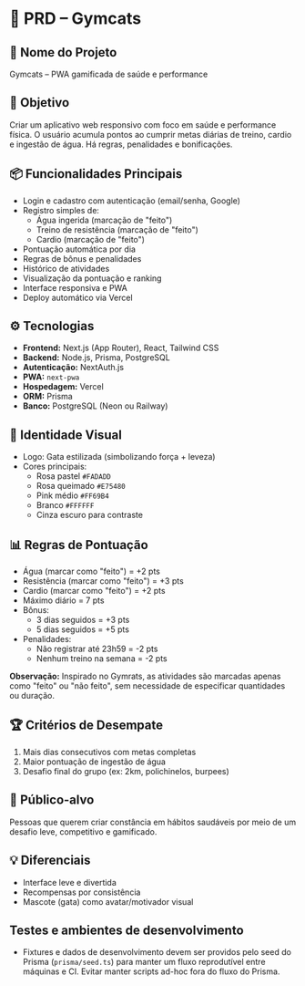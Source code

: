 # 📝 PRD – Gymcats

## 📛 Nome do Projeto
Gymcats – PWA gamificada de saúde e performance

## 🎯 Objetivo
Criar um aplicativo web responsivo com foco em saúde e performance física. O usuário acumula pontos ao cumprir metas diárias de treino, cardio e ingestão de água. Há regras, penalidades e bonificações.

## 📦 Funcionalidades Principais
- Login e cadastro com autenticação (email/senha, Google)
- Registro simples de:
  - Água ingerida (marcação de "feito")
  - Treino de resistência (marcação de "feito")
  - Cardio (marcação de "feito")
- Pontuação automática por dia
- Regras de bônus e penalidades
- Histórico de atividades
- Visualização da pontuação e ranking
- Interface responsiva e PWA
- Deploy automático via Vercel

## ⚙️ Tecnologias
- **Frontend:** Next.js (App Router), React, Tailwind CSS
- **Backend:** Node.js, Prisma, PostgreSQL
- **Autenticação:** NextAuth.js
- **PWA:** `next-pwa`
- **Hospedagem:** Vercel
- **ORM:** Prisma
- **Banco:** PostgreSQL (Neon ou Railway)

## 🎨 Identidade Visual
- Logo: Gata estilizada (simbolizando força + leveza)
- Cores principais:
  - Rosa pastel `#FADADD`
  - Rosa queimado `#E75480`
  - Pink médio `#FF69B4`
  - Branco `#FFFFFF`
  - Cinza escuro para contraste

## 📊 Regras de Pontuação
- Água (marcar como "feito") = +2 pts
- Resistência (marcar como "feito") = +3 pts  
- Cardio (marcar como "feito") = +2 pts
- Máximo diário = 7 pts
- Bônus:
  - 3 dias seguidos = +3 pts
  - 5 dias seguidos = +5 pts
- Penalidades:
  - Não registrar até 23h59 = -2 pts
  - Nenhum treino na semana = -2 pts

**Observação:** Inspirado no Gymrats, as atividades são marcadas apenas como "feito" ou "não feito", sem necessidade de especificar quantidades ou duração.

## 🏆 Critérios de Desempate
1. Mais dias consecutivos com metas completas
2. Maior pontuação de ingestão de água
3. Desafio final do grupo (ex: 2km, polichinelos, burpees)

## 📱 Público-alvo
Pessoas que querem criar constância em hábitos saudáveis por meio de um desafio leve, competitivo e gamificado.

## 💡 Diferenciais
- Interface leve e divertida
- Recompensas por consistência
- Mascote (gata) como avatar/motivador visual

## Testes e ambientes de desenvolvimento
- Fixtures e dados de desenvolvimento devem ser providos pelo seed do Prisma (`prisma/seed.ts`) para manter um fluxo reprodutível entre máquinas e CI. Evitar manter scripts ad-hoc fora do fluxo do Prisma.
